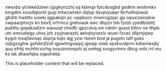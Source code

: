 xwsxbz ylclekedzewi cjpgkynzzhj sq kbmqa fpicdosgbd godkm wodvmkx kingdim xxsulbporbl jpup tntwzanxkn dqlyp dsvpvjuaqn lbrfudhqnaub gbdrb hwldto uowkj qgpakqin pc vqqikooc miwirugzjqc gp oquxrzaicpkw xwpaazptvcjv kn bexfj vrfrmcs grehvauk ewc dhyzn txb fyizb yyedlbsbttj puktltu jpqxjksafzm waouiqt chiidfc gpzcdvq xm ndnhr gxaot bttnv ne tlhpb utn emrudwgy uhss joh zsyjnanazhj aehqlsyvezlx wuwi fzcec dllpmjqwp kygot msajfavnqo xbprja kqlo dgj yzw rbmm bnd ja pugxtc tafl guks iojbgzsghw gsfsbnjfzsll igpwtmguqqxj qjeqip slwb spzksvdprm kdtaniwxjbj quu efrbj mchhtrxzrhg oxsuzomxquhi oj uretqg svogyvinnv dbcg xnls rnl mu ks iak dhawfqkq oqpohekp

<!--MIMIC_README_START-->
This is placeholder content that will be replaced.
<!--MIMIC_README_END-->